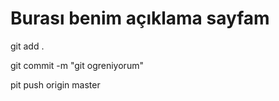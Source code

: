 # Burası benim açıklama sayfam														
git add .

git commit -m "git ogreniyorum"

pit push origin master